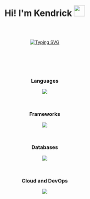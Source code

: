 <h1 align="center"><b>Hi! I'm Kendrick </b><img src="https://media.giphy.com/media/hvRJCLFzcasrR4ia7z/giphy.gif" width="35"></h1>
<!--  -->
<br>
<br>
<p align="center">
<a href="https://git.io/typing-svg"><img src="https://readme-typing-svg.demolab.com?font=Fira+Code&size=30&pause=1000&width=500&height=60&lines=Aspiring+Software+Engineer;Backend+%2B+Frontend;Information+Systems" alt="Typing SVG" /></a>
</p>
<br>
<br>
<br>
<br>
<h3 align="center">Languages</h3>
<p align="center">
  <a href="https://skillicons.dev">
    <img src="https://skillicons.dev/icons?i=html,css,py,js,ts,php,bash,mysql&theme=light" />
  </a>
</p>
<br>
<h3 align="center">Frameworks</h3>
<p align="center">
  <a href="https://skillicons.dev">
    <img src="https://skillicons.dev/icons?i=react,vue,bootstrap,tailwind,vuetify,nodejs,express,vite&theme=light" />
  </a>
</p>
<br>
<h3 align="center">Databases</h3>
<p align="center">
  <a href="https://skillicons.dev">
    <img src="https://skillicons.dev/icons?i=mysql,firebase,supabase,mongodb&theme=light" />
  </a>
</p>
<br>
<h3 align="center">Cloud and DevOps</h3>
<p align="center">
  <a href="https://skillicons.dev">
    <img src="https://skillicons.dev/icons?i=git,github,vercel,gcp,docker,postman&theme=light" />
  </a>
</p>

